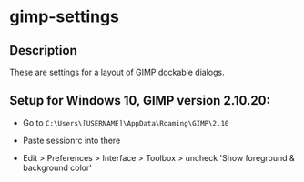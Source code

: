 # gimp-settings

## Description

These are settings for a layout of GIMP dockable dialogs.

## Setup for Windows 10, GIMP version 2.10.20:

- Go to `C:\Users\[USERNAME]\AppData\Roaming\GIMP\2.10`
- Paste sessionrc into there

- Edit > Preferences > Interface > Toolbox > uncheck 'Show foreground & background color'